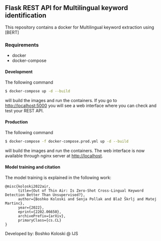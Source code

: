 ## Flask REST API for Multilingual keyword identification


This repository contains a docker for Multilingual keyword extraction using [BERT]

### Requirements
-  docker
-  docker-compose


#### Development

The following command

```sh
$ docker-compose up -d --build
```

will build the images and run the containers. If you go to [http://localhost:5000](http://localhost:5000) you will see a web interface where you can check and test your REST API.

#### Production

The following command

```sh
$ docker-compose -f docker-compose.prod.yml up -d --build
```

will build the images and run the containers. The web interface is now available through nginx server at [http://localhost](http://localhost).

#### Model training and citation
The model training is explained in the following work: 

```
@misc{koloski2022air,
      title={Out of Thin Air: Is Zero-Shot Cross-Lingual Keyword Detection Better Than Unsupervised?}, 
      author={Boshko Koloski and Senja Pollak and Blaž Škrlj and Matej Martinc},
      year={2022},
      eprint={2202.06650},
      archivePrefix={arXiv},
      primaryClass={cs.CL}
}
```


Developed by:
Boshko Koloski @ IJS 